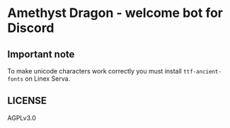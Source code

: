 # Amethyst Dragon - welcome bot for Discord

## Important note
To make unicode characters work correctly you must install `ttf-ancient-fonts` on Linex Serva.

## LICENSE

AGPLv3.0

